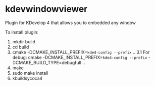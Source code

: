 kdevwindowviewer
================

Plugin for KDevelop 4 that allows you to embedded any window

To install plugin:

1. mkdir build
2. cd build
3. cmake -DCMAKE_INSTALL_PREFIX=`kde4-config --prefix` ..
3.1 For debug:  cmake -DCMAKE_INSTALL_PREFIX=`kde4-config --prefix` -DCMAKE_BUILD_TYPE=debugfull ..
4. make
5. sudo make install
6. kbuildsycoca4